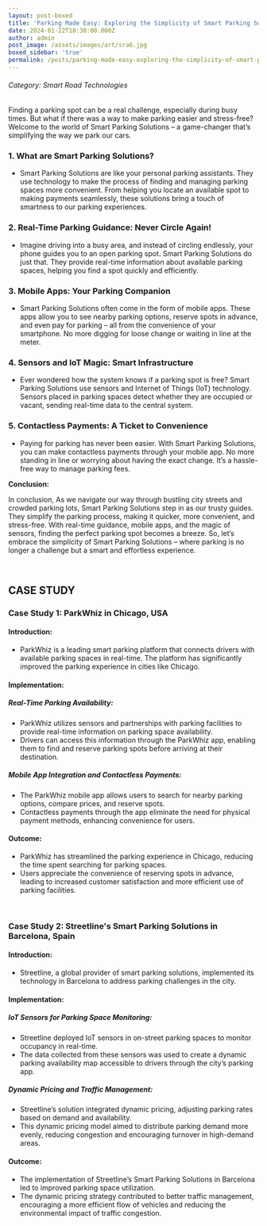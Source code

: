 ```yaml
---
layout: post-boxed
title: 'Parking Made Easy: Exploring the Simplicity of Smart Parking Solutions'
date: 2024-01-22T18:30:00.000Z
author: admin
post_image: /assets/images/art/sra6.jpg
boxed_sidebar: 'true'
permalink: /posts/parking-made-easy-exploring-the-simplicity-of-smart-parking-solutions
---
```


###### Category: Smart Road Technologies

Finding a parking spot can be a real challenge, especially during busy times. But what if there was a way to make parking easier and stress-free? Welcome to the world of Smart Parking Solutions – a game-changer that’s simplifying the way we park our cars.

### 1. What are Smart Parking Solutions?

* Smart Parking Solutions are like your personal parking assistants. They use technology to make the process of finding and managing parking spaces more convenient. From helping you locate an available spot to making payments seamlessly, these solutions bring a touch of smartness to our parking experiences.

### 2. Real-Time Parking Guidance: Never Circle Again!

* Imagine driving into a busy area, and instead of circling endlessly, your phone guides you to an open parking spot. Smart Parking Solutions do just that. They provide real-time information about available parking spaces, helping you find a spot quickly and efficiently.

### 3. Mobile Apps: Your Parking Companion

* Smart Parking Solutions often come in the form of mobile apps. These apps allow you to see nearby parking options, reserve spots in advance, and even pay for parking – all from the convenience of your smartphone. No more digging for loose change or waiting in line at the meter.

### 4. Sensors and IoT Magic: Smart Infrastructure

* Ever wondered how the system knows if a parking spot is free? Smart Parking Solutions use sensors and Internet of Things (IoT) technology. Sensors placed in parking spaces detect whether they are occupied or vacant, sending real-time data to the central system.

### 5. Contactless Payments: A Ticket to Convenience

* Paying for parking has never been easier. With Smart Parking Solutions, you can make contactless payments through your mobile app. No more standing in line or worrying about having the exact change. It’s a hassle-free way to manage parking fees.

<b>Conclusion:</b>

<p>

In conclusion, As we navigate our way through bustling city streets and crowded parking lots, Smart Parking Solutions step in as our trusty guides. They simplify the parking process, making it quicker, more convenient, and stress-free. With real-time guidance, mobile apps, and the magic of sensors, finding the perfect parking spot becomes a breeze. So, let’s embrace the simplicity of Smart Parking Solutions – where parking is no longer a challenge but a smart and effortless experience.

</p>
<br>

## CASE STUDY

### Case Study 1: ParkWhiz in Chicago, USA

#### Introduction:

* ParkWhiz is a leading smart parking platform that connects drivers with available parking spaces in real-time. The platform has significantly improved the parking experience in cities like Chicago.

#### Implementation:

##### Real-Time Parking Availability:

* ParkWhiz utilizes sensors and partnerships with parking facilities to provide real-time information on parking space availability.
* Drivers can access this information through the ParkWhiz app, enabling them to find and reserve parking spots before arriving at their destination.

##### Mobile App Integration and Contactless Payments:

* The ParkWhiz mobile app allows users to search for nearby parking options, compare prices, and reserve spots.
* Contactless payments through the app eliminate the need for physical payment methods, enhancing convenience for users.

#### Outcome:

* ParkWhiz has streamlined the parking experience in Chicago, reducing the time spent searching for parking spaces.
* Users appreciate the convenience of reserving spots in advance, leading to increased customer satisfaction and more efficient use of parking facilities.

<br>

### Case Study 2: Streetline's Smart Parking Solutions in Barcelona, Spain

#### Introduction:

* Streetline, a global provider of smart parking solutions, implemented its technology in Barcelona to address parking challenges in the city.

#### Implementation:

##### IoT Sensors for Parking Space Monitoring:

* Streetline deployed IoT sensors in on-street parking spaces to monitor occupancy in real-time.
* The data collected from these sensors was used to create a dynamic parking availability map accessible to drivers through the city’s parking app.

##### Dynamic Pricing and Traffic Management:

* Streetline’s solution integrated dynamic pricing, adjusting parking rates based on demand and availability.
* This dynamic pricing model aimed to distribute parking demand more evenly, reducing congestion and encouraging turnover in high-demand areas.

#### Outcome:

* The implementation of Streetline’s Smart Parking Solutions in Barcelona led to improved parking space utilization.
* The dynamic pricing strategy contributed to better traffic management, encouraging a more efficient flow of vehicles and reducing the environmental impact of traffic congestion.
